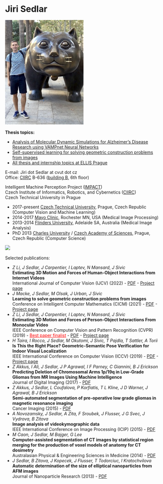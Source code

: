 # Jiri Sedlar

<img src="photo-barcelona-2019.jpg">

<b>Thesis topics:</b>
<ul><li><a href="https://docs.google.com/document/d/1FO3kUAXlwcUQ2A1tldTQ4LO_Hu1KhOYqgQf7N6t9DO8/edit#heading=h.flrub2wha9cx">Analysis of Molecular Dynamic Simulations for Alzheimer’s Disease Research using VAMPnet Neural Networks</a></li>
<li><a href="https://docs.google.com/document/d/1FO3kUAXlwcUQ2A1tldTQ4LO_Hu1KhOYqgQf7N6t9DO8/edit#heading=h.vdj98nafglm3">Self-supervised learning for solving geometric construction problems from images</a></li>
<li><a href="https://ellis.ciirc.cvut.cz/4-students/">All thesis and internship topics at ELLIS Prague</a></li></ul>

E-mail: Jiri dot Sedlar at cvut dot cz
<br>
Office: <a href="https://goo.gl/maps/oP4URGXcyJW78HpX6">CIIRC</a> B-636 (<a href="http://impact.ciirc.cvut.cz/wp-content/uploads/2017/10/get-to-image003.gif">building B</a>, 6th floor)

Intelligent Machine Perception Project (<a href="http://impact.ciirc.cvut.cz">IMPACT</a>)
<br>
Czech Institute of Informatics, Robotics, and Cybernetics (<a href="https://www.ciirc.cvut.cz/">CIIRC</a>)
<br>
Czech Technical University in Prague

- 2017-present <a href="https://www.ciirc.cvut.cz/">Czech Technical University</a>, Prague, Czech Republic (Computer Vision and Machine Learning)
- 2014-2017 <a href="https://www.mayo.edu/">Mayo Clinic</a>, Rochester MN, USA (Medical Image Processing)
- 2013-2014 <a href="https://www.flinders.edu.au/">Flinders University</a>, Adelaide SA, Australia (Medical Image Analysis)
- PhD 2013 <a href="https://www.mff.cuni.cz/en">Charles University</a> / <a href="https://www.utia.cas.cz/">Czech Academy of Sciences</a>, Prague, Czech Republic (Computer Science)

<img src="https://www.di.ens.fr/willow/research/motionforcesfromvideo/research/li19mfv/featured.gif">

Selected publications:
- <i>Z Li, J Sedlar, J Carpentier, I Laptev, N Mansard, J Sivic</i><br><b>Estimating 3D Motion and Forces of Human-Object Interactions from Internet Videos</b><br>International Journal of Computer Vision (IJCV) (2022) - <a href="https://arxiv.org/pdf/2111.01591.pdf">PDF</a> - <a href="https://www.di.ens.fr/willow/research/motionforcesfromvideo/">Project page</a>
- <i>J Macke, J Sedlar, M Olsak, J Urban, J Sivic</i><br><b>Learning to solve geometric construction problems from images</b><br>Conference on Intelligent Computer Mathematics (CICM) (2021) - <a href="https://arxiv.org/pdf/2106.14195.pdf">PDF</a> - <a href="https://data.ciirc.cvut.cz/public/projects/2021GeometryReasoning/">Project page</a>
- <i>Z Li, J Sedlar, J Carpentier, I Laptev, N Mansard, J Sivic</i><br><b>Estimating 3D Motion and Forces of Person-Object Interactions From Monocular Video</b><br>IEEE Conference on Computer Vision and Pattern Recognition (CVPR) (2019) - <a style="color: Red;" href="https://www.ciirc.cvut.cz/vysledek-ciirc-cvut-se-dostal-do-uzsiho-vyberu-nejlepsich-clanku-prestizni-konference-cvpr-v-pocitacovem-videni/">Best paper finalist</a> - <a href="https://arxiv.org/pdf/1904.02683.pdf">PDF</a> - <a href="https://www.di.ens.fr/willow/research/motionforcesfromvideo/">Project page</a>
- <i>H Taira, I Rocco, J Sedlar, M Okutomi, J Sivic, T Pajdla, T Sattler, A Torii</i><br><b>Is This the Right Place? Geometric-Semantic Pose Verification for Indoor Visual Localization</b><br>IEEE International Conference on Computer Vision (ICCV) (2019) - <a href="http://arxiv.org/abs/1908.04598">PDF</a> - <a href="http://www.ok.sc.e.titech.ac.jp/res/RIGHTP/">Project page</a>
- <i>Z Akkus, I Ali, J Sedlar, J P Agrawal, I F Parney, C Giannini, B J Erickson</i><br><b>Predicting Deletion of Chromosomal Arms 1p/19q in Low-Grade Gliomas from MR Images Using Machine Intelligence</b><br>Journal of Digital Imaging (2017) - <a href="https://www.ncbi.nlm.nih.gov/pmc/articles/PMC5537096/pdf/10278_2017_Article_9984.pdf">PDF</a>
- <i>Z Akkus, J Sedlar, L Coufalova, P Korfiatis, T L Kline, J D Warner, J Agrawal, B J Erickson</i><br><b>Semi-automated segmentation of pre-operative low grade gliomas in magnetic resonance imaging</b><br> Cancer Imaging (2015) - <a href="https://cancerimagingjournal.biomedcentral.com/track/pdf/10.1186/s40644-015-0047-z">PDF</a>
- <i>A Novozamsky, J Sedlar, A Zita, F Sroubek, J Flusser, J G Svec, J Vydrova, B Zitova</i><br><b>Image analysis of videokymographic data</b><br>IEEE International Conference on Image Processing (ICIP) (2015) - <a href="https://ieeexplore.ieee.org/stamp/stamp.jsp?tp=&arnumber=7350763">PDF</a>
- <i>M Caon, J Sedlar, M Bajger, G Lee</i><br><b>Computer-assisted segmentation of CT images by statistical region merging for the production of voxel models of anatomy for CT dosimetry</b><br> Australasian Physical & Engineering Sciences in Medicine (2014) - <a href="https://link.springer.com/content/pdf/10.1007/s13246-014-0273-x.pdf">PDF</a>
- <i>J Sedlar, B Zitova, J Kopecek, J Flusser, T Todorciuc, I Kratochvilova</i><br><b>Automatic determination of the size of elliptical nanoparticles from AFM images</b><br>Journal of Nanoparticle Research (2013) - <a href="https://link.springer.com/content/pdf/10.1007/s11051-013-1842-8.pdf">PDF</a>
